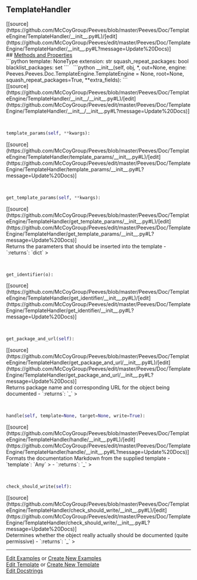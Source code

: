 ## <a id="Peeves.Doc.TemplateEngine.TemplateHandler">TemplateHandler</a> 

<div class="docs-source-link" markdown="1">
[[source](https://github.com/McCoyGroup/Peeves/blob/master/Peeves/Doc/TemplateEngine/TemplateHandler/__init__.py#L)/[edit](https://github.com/McCoyGroup/Peeves/edit/master/Peeves/Doc/TemplateEngine/TemplateHandler/__init__.py#L?message=Update%20Docs)]
</div>









<div class="collapsible-section">
 <div class="collapsible-section collapsible-section-header" markdown="1">
## <a class="collapse-link" data-toggle="collapse" href="#methods" markdown="1"> Methods and Properties</a> <a class="float-right" data-toggle="collapse" href="#methods"><i class="fa fa-chevron-down"></i></a>
 </div>
 <div class="collapsible-section collapsible-section-body collapse " id="methods" markdown="1">
 ```python
template: NoneType
extension: str
squash_repeat_packages: bool
blacklist_packages: set
```
<a id="Peeves.Doc.TemplateEngine.TemplateHandler.__init__" class="docs-object-method">&nbsp;</a> 
```python
__init__(self, obj, *, out=None, engine: Peeves.Peeves.Doc.TemplateEngine.TemplateEngine = None, root=None, squash_repeat_packages=True, **extra_fields): 
```
<div class="docs-source-link" markdown="1">
[[source](https://github.com/McCoyGroup/Peeves/blob/master/Peeves/Doc/TemplateEngine/TemplateHandler/__init__/__init__.py#L)/[edit](https://github.com/McCoyGroup/Peeves/edit/master/Peeves/Doc/TemplateEngine/TemplateHandler/__init__/__init__.py#L?message=Update%20Docs)]
</div>


<a id="Peeves.Doc.TemplateEngine.TemplateHandler.template_params" class="docs-object-method">&nbsp;</a> 
```python
template_params(self, **kwargs): 
```
<div class="docs-source-link" markdown="1">
[[source](https://github.com/McCoyGroup/Peeves/blob/master/Peeves/Doc/TemplateEngine/TemplateHandler/template_params/__init__.py#L)/[edit](https://github.com/McCoyGroup/Peeves/edit/master/Peeves/Doc/TemplateEngine/TemplateHandler/template_params/__init__.py#L?message=Update%20Docs)]
</div>


<a id="Peeves.Doc.TemplateEngine.TemplateHandler.get_template_params" class="docs-object-method">&nbsp;</a> 
```python
get_template_params(self, **kwargs): 
```
<div class="docs-source-link" markdown="1">
[[source](https://github.com/McCoyGroup/Peeves/blob/master/Peeves/Doc/TemplateEngine/TemplateHandler/get_template_params/__init__.py#L)/[edit](https://github.com/McCoyGroup/Peeves/edit/master/Peeves/Doc/TemplateEngine/TemplateHandler/get_template_params/__init__.py#L?message=Update%20Docs)]
</div>
Returns the parameters that should be inserted into the template
  - `:returns`: `dict`
    >


<a id="Peeves.Doc.TemplateEngine.TemplateHandler.get_identifier" class="docs-object-method">&nbsp;</a> 
```python
get_identifier(o): 
```
<div class="docs-source-link" markdown="1">
[[source](https://github.com/McCoyGroup/Peeves/blob/master/Peeves/Doc/TemplateEngine/TemplateHandler/get_identifier/__init__.py#L)/[edit](https://github.com/McCoyGroup/Peeves/edit/master/Peeves/Doc/TemplateEngine/TemplateHandler/get_identifier/__init__.py#L?message=Update%20Docs)]
</div>


<a id="Peeves.Doc.TemplateEngine.TemplateHandler.get_package_and_url" class="docs-object-method">&nbsp;</a> 
```python
get_package_and_url(self): 
```
<div class="docs-source-link" markdown="1">
[[source](https://github.com/McCoyGroup/Peeves/blob/master/Peeves/Doc/TemplateEngine/TemplateHandler/get_package_and_url/__init__.py#L)/[edit](https://github.com/McCoyGroup/Peeves/edit/master/Peeves/Doc/TemplateEngine/TemplateHandler/get_package_and_url/__init__.py#L?message=Update%20Docs)]
</div>
Returns package name and corresponding URL for the object
being documented
  - `:returns`: `_`
    >


<a id="Peeves.Doc.TemplateEngine.TemplateHandler.handle" class="docs-object-method">&nbsp;</a> 
```python
handle(self, template=None, target=None, write=True): 
```
<div class="docs-source-link" markdown="1">
[[source](https://github.com/McCoyGroup/Peeves/blob/master/Peeves/Doc/TemplateEngine/TemplateHandler/handle/__init__.py#L)/[edit](https://github.com/McCoyGroup/Peeves/edit/master/Peeves/Doc/TemplateEngine/TemplateHandler/handle/__init__.py#L?message=Update%20Docs)]
</div>
Formats the documentation Markdown from the supplied template
  - `template`: `Any`
    > 
  - `:returns`: `_`
    >


<a id="Peeves.Doc.TemplateEngine.TemplateHandler.check_should_write" class="docs-object-method">&nbsp;</a> 
```python
check_should_write(self): 
```
<div class="docs-source-link" markdown="1">
[[source](https://github.com/McCoyGroup/Peeves/blob/master/Peeves/Doc/TemplateEngine/TemplateHandler/check_should_write/__init__.py#L)/[edit](https://github.com/McCoyGroup/Peeves/edit/master/Peeves/Doc/TemplateEngine/TemplateHandler/check_should_write/__init__.py#L?message=Update%20Docs)]
</div>
Determines whether the object really actually should be
documented (quite permissive)
  - `:returns`: `_`
    >
 </div>
</div>











---

[Edit Examples](https://github.com/McCoyGroup/Peeves/edit/gh-pages/ci/examples/Peeves/Doc/TemplateEngine/TemplateHandler.md) or 
[Create New Examples](https://github.com/McCoyGroup/Peeves/new/gh-pages/?filename=ci/examples/Peeves/Doc/TemplateEngine/TemplateHandler.md) <br/>
[Edit Template](https://github.com/McCoyGroup/Peeves/edit/gh-pages/ci/docs/Peeves/Doc/TemplateEngine/TemplateHandler.md) or 
[Create New Template](https://github.com/McCoyGroup/Peeves/new/gh-pages/?filename=ci/docs/templates/Peeves/Doc/TemplateEngine/TemplateHandler.md) <br/>
[Edit Docstrings](https://github.com/McCoyGroup/Peeves/edit/master/Peeves/Doc/TemplateEngine/TemplateHandler/__init__.py#L?message=Update%20Docs)